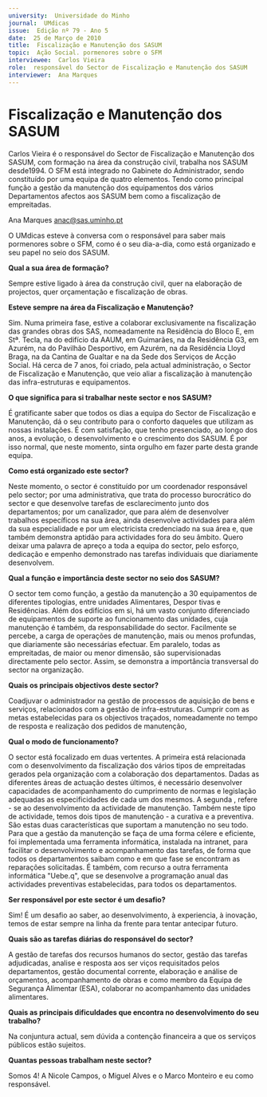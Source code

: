 ```yaml
---
university:  Universidade do Minho
journal:  UMdicas
issue:  Edição nº 79 - Ano 5
date:  25 de Março de 2010
title:  Fiscalização e Manutenção dos SASUM
topic:  Ação Social. pormenores sobre o SFM
interviewee:  Carlos Vieira
role:  responsável do Sector de Fiscalização e Manutenção dos SASUM
interviewer:  Ana Marques
--- 
```


# Fiscalização e Manutenção dos SASUM 

Carlos Vieira é o responsável do Sector de Fiscalização e Manutenção dos SASUM, com formação na área da construção civil, trabalha nos SASUM desde1994. O SFM está integrado no Gabinete do Administrador, sendo constituído por uma equipa de quatro elementos. Tendo como principal função a gestão da manutenção dos equipamentos dos vários Departamentos afectos aos SASUM bem como a fiscalização de empreitadas.
 
Ana Marques anac@sas.uminho.pt 


O UMdicas esteve à conversa com o responsável para saber mais pormenores sobre o SFM, como é o seu dia-a-dia, como está organizado e seu papel no seio dos SASUM.
 

**Qual a sua área de formação?**

Sempre estive ligado à área da construção civil, quer na elaboração de projectos, quer orçamentação e fiscalização de obras.
 

**Esteve sempre na área da Fiscalização e Manutenção?**

Sim. Numa primeira fase, estive a colaborar exclusivamente na fiscalização das grandes obras dos SAS, nomeadamente na Residência do Bloco E, em Stª.
Tecla, na do edifício da AAUM, em Guimarães, na da Residência G3, em Azurém, na do Pavilhão Desportivo, em Azurém, na da Residência Lloyd Braga, na da Cantina de Gualtar e na da Sede dos Serviços de Acção Social. Há cerca de 7 anos, foi criado, pela actual administração, o Sector de Fiscalização e Manutenção, que veio aliar a fiscalização à manutenção das infra-estruturas e equipamentos.
 

**O que significa para si trabalhar neste sector e nos SASUM?**

É gratificante saber que todos os dias a equipa do Sector de Fiscalização e Manutenção, dá o seu contributo para o conforto daqueles que utilizam as nossas instalações. É com satisfação, que tenho presenciado, ao longo dos anos, a evolução, o desenvolvimento e o crescimento dos SASUM. É por isso normal, que neste momento, sinta orgulho em fazer parte desta grande equipa.
 

**Como está organizado este sector?**

Neste momento, o sector é constituído por um coordenador responsável pelo sector; por uma administrativa, que trata do processo burocrático do sector e que desenvolve tarefas de esclarecimento junto dos departamentos; por um canalizador, que para além de desenvolver trabalhos específicos na sua área, ainda desenvolve actividades para além da sua especialidade e por um electricista credenciado na sua área e, que também demonstra aptidão para actividades fora do seu âmbito.
Quero deixar uma palavra de apreço a toda a equipa do sector, pelo esforço, dedicação e empenho demonstrado nas tarefas individuais que diariamente desenvolvem.
 

**Qual a função e importância deste sector no seio dos SASUM?**

O sector tem como função, a gestão da manutenção a 30 equipamentos de diferentes tipologias, entre unidades Alimentares, Despor tivas e Residências. Além dos edifícios em si, há um vasto conjunto diferenciado de equipamentos de suporte ao funcionamento das unidades, cuja manutenção é também, da responsabilidade do sector. Facilmente se percebe, a carga de operações de manutenção, mais ou menos profundas, que diariamente são necessárias efectuar. Em paralelo, todas as empreitadas, de maior ou menor dimensão, são supervisionadas directamente pelo sector. Assim, se demonstra a importância transversal do sector na organização.
 

**Quais os principais objectivos deste sector?**

Coadjuvar o administrador na gestão de processos de aquisição de bens e serviços, relacionados com a gestão de infra-estruturas.
Cumprir com as metas estabelecidas para os objectivos traçados, nomeadamente no tempo de resposta e realização dos pedidos de manutenção, 


**Qual o modo de funcionamento?**

O sector está focalizado em duas vertentes. A primeira está relacionada com o desenvolvimento da fiscalização dos vários tipos de empreitadas gerados pela organização com a colaboração dos departamentos.
Dadas as diferentes áreas de actuação destes últimos, é necessário desenvolver capacidades de acompanhamento do cumprimento de normas e legislação adequadas as especificidades de cada um dos mesmos.
A segunda , refere - se ao desenvolvimento da actividade de manutenção. Também neste tipo de actividade, temos dois tipos de manutenção - a curativa e a preventiva. São estas duas características que suportam a manutenção no seu todo. Para que a gestão da manutenção se faça de uma forma célere e eficiente, foi implementada uma ferramenta informática, instalada na intranet, para facilitar o desenvolvimento e acompanhamento das tarefas, de forma que todos os departamentos saibam como e em que fase se encontram as reparações solicitadas. É também, com recurso a outra ferramenta informática "Uebe.q", que se desenvolve a programação anual das actividades preventivas estabelecidas, para todos os departamentos.
 

**Ser responsável por este sector é um desafio?**

Sim! É um desafio ao saber, ao desenvolvimento, à experiencia, à inovação, temos de estar sempre na linha da frente para tentar antecipar futuro.
 

**Quais são as tarefas diárias do responsável do sector?**

A gestão de tarefas dos recursos humanos do sector, gestão das tarefas adjudicadas, analise e resposta aos ser viços requisitados pelos departamentos, gestão documental corrente, elaboração e análise de orçamentos, acompanhamento de obras e como membro da Equipa de Segurança Alimentar (ESA), colaborar no acompanhamento das unidades alimentares.
 

**Quais as principais dificuldades que encontra no desenvolvimento do seu trabalho?**

Na conjuntura actual, sem dúvida a contenção financeira a que os serviços públicos estão sujeitos.
 

**Quantas pessoas trabalham neste sector?**

Somos 4! A Nicole Campos, o Miguel Alves e o Marco Monteiro e eu como responsável.

